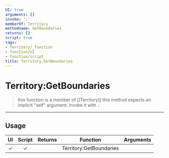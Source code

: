 ```yaml
---
UI: true
arguments: []
invoke: ':'
memberOf: Territory
methodname: GetBoundaries
returns: []
script: true
tags:
- Territory/_function
- function/UI
- function/script
title: Territory.GetBoundaries
---
```

# Territory:GetBoundaries
> this function is a member of [[Territory]]
> this method expects an implicit "self" argument. invoke it with `:`
-----
## Usage
|  UI | Script | Returns | Function | Arguments |
|:---:|:------:|-------:|:--------:|:---------|
|✓|✓||Territory:GetBoundaries||
